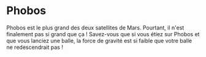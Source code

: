 # Phobos

Phobos est le plus grand des deux satellites de Mars. Pourtant, il n'est
finalement pas si grand que ça ! Savez-vous que si vous étiez sur Phobos et que
vous lanciez une balle, la force de gravité est si faible que votre balle ne
redescendrait pas !
